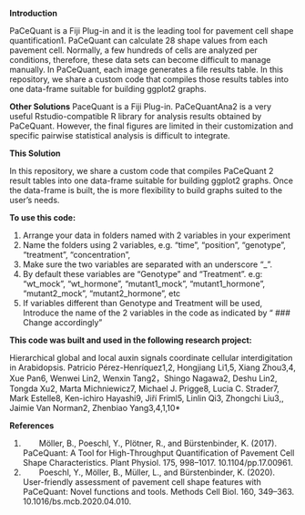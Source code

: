 **Introduction**

PaCeQuant is a Fiji Plug-in and it is the leading tool for pavement cell shape quantification1. PaCeQuant can calculate 28 shape values from each pavement cell. Normally, a few hundreds of cells are analyzed per conditions, therefore, these data sets can become difficult to manage manually. In PaCeQuant, each image generates a file results table. In this repository, we share a custom code that compiles those results tables into one data-frame suitable for building ggplot2 graphs. 

**Other Solutions**
PaceQuant is a Fiji Plug-in. PaCeQuantAna2 is a very useful Rstudio-compatible R library for analysis results obtained by PaCeQuant. However, the final figures are limited in their customization and specific pairwise statistical analysis is difficult to integrate.

**This Solution**

In this repository, we share a custom code that compiles PaCeQuant 2  result tables into one data-frame suitable for building ggplot2 graphs. Once the data-frame is built, the is more flexibility to build graphs suited to the user’s needs.

**To use this code:**

1. Arrange your data in folders named with 2 variables in your experiment 
2. Name the folders using 2 variables, e.g. “time”, “position”, “genotype”, “treatment”, “concentration”, 
3. Make sure the two variables are separated with an underscore “_”.
4. By default these variables are “Genotype” and “Treatment”.
e.g: “wt_mock”, “wt_hormone”, “mutant1_mock”, “mutant1_hormone”, “mutant2_mock”, “mutant2_hormone”, etc
5. If variables different than Genotype and Treatment will be used, Introduce the name of the 2 variables in the code as indicated by “ ### Change accordingly”

**This code was built and used in the following research project:**

Hierarchical global and local auxin signals coordinate cellular interdigitation in Arabidopsis.
Patricio Pérez-Henríquez1,2, Hongjiang Li1,5, Xiang Zhou3,4, Xue Pan6, Wenwei Lin2, Wenxin Tang2，Shingo Nagawa2, Deshu Lin2, Tongda Xu2, Marta Michniewicz7, Michael J. Prigge8, Lucia C. Strader7, Mark Estelle8, Ken-ichiro Hayashi9, Jiří Friml5, Linlin Qi3, Zhongchi Liu3,, Jaimie Van Norman2, Zhenbiao Yang3,4,1,10*

**References**

1.    Möller, B., Poeschl, Y., Plötner, R., and Bürstenbinder, K. (2017). PaCeQuant: A Tool for High-Throughput Quantification of Pavement Cell Shape Characteristics. Plant Physiol. 175, 998–1017. 10.1104/pp.17.00961.
2.    Poeschl, Y., Möller, B., Müller, L., and Bürstenbinder, K. (2020). User-friendly assessment of pavement cell shape features with PaCeQuant: Novel functions and tools. Methods Cell Biol. 160, 349–363. 10.1016/bs.mcb.2020.04.010. 
